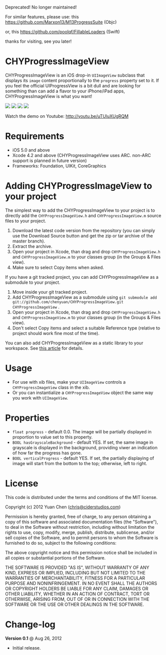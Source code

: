 Deprecated! No longer maintained!

For similar features, please use: 
this https://github.com/Marxon13/M13ProgressSuite (Objc)

or, this https://github.com/poolqf/FillableLoaders (Swift)

thanks for visiting, see you later!

CHYProgressImageView
====================

CHYProgressImageView is an iOS drop-in `UIImageView` subclass that displays its `image` content proportionally to the `progress` property set to it. If you feel the official UIProgressView is a bit dull and are looking for something than can add a flavor to your iPhone/iPad apps, CHYProgressImageView is what you want!

[![](https://dl.dropbox.com/u/12111329/github/CHYProgressImageView/1.jpg)](https://dl.dropbox.com/u/12111329/github/CHYProgressImageView/1.jpg)
[![](https://dl.dropbox.com/u/12111329/github/CHYProgressImageView/2.jpg)](https://dl.dropbox.com/u/12111329/github/CHYProgressImageView/2.jpg)
[![](https://dl.dropbox.com/u/12111329/github/CHYProgressImageView/3.jpg)](https://dl.dropbox.com/u/12111329/github/CHYProgressImageView/3.jpg)
[![](https://dl.dropbox.com/u/12111329/github/CHYProgressImageView/4.jpg)](https://dl.dropbox.com/u/12111329/github/CHYProgressImageView/4.jpg)

Watch the demo on Youtube: http://youtu.be/uTUluXUgRQM

Requirements
============

* iOS 5.0 and above
* Xcode 4.2 and above (CHYProgressImageView uses ARC. non-ARC support is planned in future version)
* Frameworks: Foundation, UIKit, CoreGraphics

Adding CHYProgressImageView to your project
====================================

The simplest way to add the CHYProgressImageView to your project is to directly add the `CHYProgressImageView.h` and `CHYProgressImageView.m` source files to your project.

1. Download the latest code version from the repository (you can simply use the Download Source button and get the zip or tar archive of the master branch).
2. Extract the archive.
3. Open your project in Xcode, than drag and drop `CHYProgressImageView.h` and `CHYProgressImageView.m` to your classes group (in the Groups & Files view). 
4. Make sure to select Copy items when asked. 

If you have a git tracked project, you can add CHYProgressImageView as a submodule to your project. 

1. Move inside your git tracked project.
2. Add CHYProgressImageView as a submodule using `git submodule add git://github.com/chenyuan/CHYProgressImageView.git CHYProgressImageView` .
3. Open your project in Xcode, than drag and drop `CHYProgressImageView.h` and `CHYProgressImageView.m` to your classes group (in the Groups & Files view). 
4. Don't select Copy items and select a suitable Reference type (relative to project should work fine most of the time). 

You can also add CHYProgressImageView as a static library to your workspace. See [this article](http://blog.carbonfive.com/2011/04/04/using-open-source-static-libraries-in-xcode-4/#using_a_static_library) for details. 

Usage
=====

* For use with xib files, make your `UIImageView` controls a `CHYProgressImageView` class in the xib.
* Or you can instantialize a `CHYProgressImageView` object the same way you work with `UIImageView`.

Properties
==========
* `float progress` - default 0.0. The image will be partially displayed in proportion to value set to this property.
* `BOOL hasGrayscaleBackground` - default YES. If set, the same image in grayscale is displayed in the background, providing viwer an indication of how far the progress has gone.
* `BOOL verticalProgress` - default YES. If set, the partially displaying of image will start from the bottom to the top; otherwise, left to right.

License
=======

This code is distributed under the terms and conditions of the MIT license. 

Copyright (c) 2012 Yuan Chen (chris@ciderstudios.com)

Permission is hereby granted, free of charge, to any person obtaining a copy of this software and associated documentation files (the "Software"), to deal in the Software without restriction, including without limitation the rights to use, copy, modify, merge, publish, distribute, sublicense, and/or sell copies of the Software, and to permit persons to whom the Software is furnished to do so, subject to the following conditions:

The above copyright notice and this permission notice shall be included in all copies or substantial portions of the Software.

THE SOFTWARE IS PROVIDED "AS IS", WITHOUT WARRANTY OF ANY KIND, EXPRESS OR IMPLIED, INCLUDING BUT NOT LIMITED TO THE WARRANTIES OF MERCHANTABILITY, FITNESS FOR A PARTICULAR PURPOSE AND NONINFRINGEMENT. IN NO EVENT SHALL THE AUTHORS OR COPYRIGHT HOLDERS BE LIABLE FOR ANY CLAIM, DAMAGES OR OTHER LIABILITY, WHETHER IN AN ACTION OF CONTRACT, TORT OR OTHERWISE, ARISING FROM, OUT OF OR IN CONNECTION WITH THE SOFTWARE OR THE USE OR OTHER DEALINGS IN THE SOFTWARE.

Change-log
==========

**Version 0.1** @ Aug 26, 2012

- Initial release.
